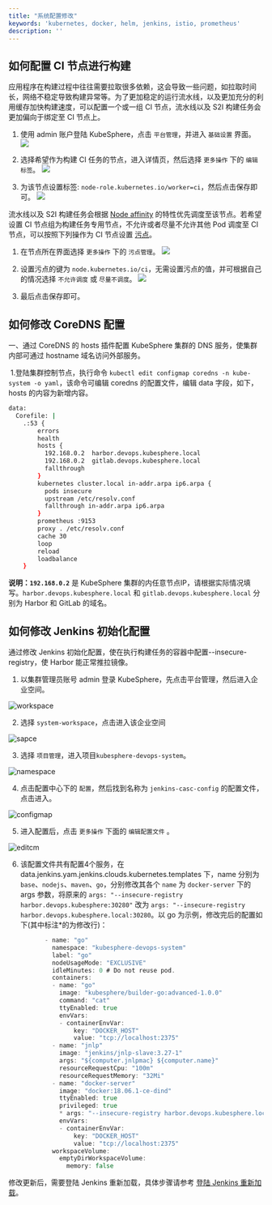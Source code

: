```yaml
---
title: "系统配置修改" 
keywords: 'kubernetes, docker, helm, jenkins, istio, prometheus'
description: ''
---
```


## 如何配置 CI 节点进行构建

应用程序在构建过程中往往需要拉取很多依赖，这会导致一些问题，如拉取时间长，网络不稳定导致构建异常等。为了更加稳定的运行流水线，以及更加充分的利用缓存加快构建速度，可以配置一个或一组 CI 节点，流水线以及 S2I 构建任务会更加偏向于绑定至 CI 节点上。

 1. 使用 admin 账户登陆 KubeSphere，点击 `平台管理`，并进入 `基础设置` 界面。
 ![](https://pek3b.qingstor.com/kubesphere-docs/png/WeChat758b433a7469f64fee9fffc59aac275b.png)

 2. 选择希望作为构建 CI 任务的节点，进入详情页，然后选择 `更多操作` 下的 `编辑标签`。
 ![](https://pek3b.qingstor.com/kubesphere-docs/png/WeChat947ac3c7ab08ea8b0c7121044c1d93a2.png)

 3. 为该节点设置标签: `node-role.kubernetes.io/worker=ci`，然后点击保存即可。
 ![](https://pek3b.qingstor.com/kubesphere-docs/png/WeChatf4976c9ae64d596b7b7a5c5ac1f97c31.png)

流水线以及 S2I 构建任务会根据 [Node affinity](https://kubernetes.io/docs/concepts/configuration/assign-pod-node/#node-affinity) 的特性优先调度至该节点。若希望设置 CI 节点组为构建任务专用节点，不允许或者尽量不允许其他 Pod 调度至 CI 节点，可以按照下列操作为 CI 节点设置 [污点](https://kubernetes.io/docs/concepts/configuration/taint-and-toleration/)。

 1. 在节点所在界面选择 `更多操作` 下的 `污点管理`。
 ![](https://pek3b.qingstor.com/kubesphere-docs/png/WeChat29f987aa5df21b3fb91fa9152bfed8d6.png)

 2. 设置污点的键为 `node.kubernetes.io/ci`，无需设置污点的值，并可根据自己的情况选择 `不允许调度` 或 `尽量不调度`。
 ![](https://pek3b.qingstor.com/kubesphere-docs/png/WeChat97eea56f0a74d899fa497b8e9a165826.png)

 3. 最后点击保存即可。

## 如何修改 CoreDNS 配置

一、通过 CoreDNS 的 hosts 插件配置 KubeSphere 集群的 DNS 服务，使集群内部可通过 hostname 域名访问外部服务。

​	1.登陆集群控制节点，执行命令 `kubectl edit configmap coredns -n kube-system -o yaml`，该命令可编辑 coredns 的配置文件，编辑 data 字段，如下， hosts 的内容为新增内容。

```bash
data:
  Corefile: |
    .:53 {
        errors
        health
        hosts {
          192.168.0.2  harbor.devops.kubesphere.local
          192.168.0.2  gitlab.devops.kubesphere.local
          fallthrough
        }
        kubernetes cluster.local in-addr.arpa ip6.arpa {
          pods insecure
          upstream /etc/resolv.conf
          fallthrough in-addr.arpa ip6.arpa
        }
        prometheus :9153
        proxy . /etc/resolv.conf
        cache 30
        loop
        reload
        loadbalance
    }
```

**说明：`192.168.0.2`** 是 KubeSphere 集群的内任意节点IP，请根据实际情况填写。`harbor.devops.kubesphere.local` 和 `gitlab.devops.kubesphere.local` 分别为 Harbor 和 GitLab 的域名。

## 如何修改 Jenkins 初始化配置

通过修改 Jenkins 初始化配置，使在执行构建任务的容器中配置--insecure-registry，使 Harbor 能正常推拉镜像。

1. 以集群管理员账号 admin 登录 KubeSphere，先点击平台管理，然后进入企业空间。

![workspace](https://kubesphere-docs.pek3b.qingstor.com/png/workspace.png)

2. 选择 `system-workspace`，点击进入该企业空间

![sapce](https://kubesphere-docs.pek3b.qingstor.com/png/sapce.png)

3. 选择 `项目管理`，进入项目`kubesphere-devops-system`。

![namespace](https://kubesphere-docs.pek3b.qingstor.com/png/namespace.png)

4. 点击配置中心下的 `配置`，然后找到名称为 `jenkins-casc-config` 的配置文件，点击进入。

![configmap](https://kubesphere-docs.pek3b.qingstor.com/png/configmap.png)

5. 进入配置后，点击 `更多操作` 下面的 `编辑配置文件` 。

![editcm](https://kubesphere-docs.pek3b.qingstor.com/png/editcm.png)

6. 该配置文件共有配置4个服务，在 data.jenkins.yam.jenkins.clouds.kubernetes.templates 下，name 分别为 `base`、`nodejs`、`maven`、`go`，分别修改其各个 `name` 为 `docker-server` 下的 args 参数，将原来的 `args: "--insecure-registry harbor.devops.kubesphere:30280"` 改为 `args: "--insecure-registry harbor.devops.kubesphere.local:30280`。以 go 为示例，修改完后的配置如下(其中标注*的为修改行)：

```go
          - name: "go"
            namespace: "kubesphere-devops-system"
            label: "go"
            nodeUsageMode: "EXCLUSIVE"
            idleMinutes: 0 # Do not reuse pod.
            containers:
            - name: "go"
              image: "kubesphere/builder-go:advanced-1.0.0"
              command: "cat"
              ttyEnabled: true
              envVars:
              - containerEnvVar:
                  key: "DOCKER_HOST"
                  value: "tcp://localhost:2375"
            - name: "jnlp"
              image: "jenkins/jnlp-slave:3.27-1"
              args: "${computer.jnlpmac} ${computer.name}"
              resourceRequestCpu: "100m"
              resourceRequestMemory: "32Mi"
            - name: "docker-server"
              image: "docker:18.06.1-ce-dind"
              ttyEnabled: true
              privileged: true
              * args: "--insecure-registry harbor.devops.kubesphere.local:30280"
              envVars:
              - containerEnvVar:
                  key: "DOCKER_HOST"
                  value: "tcp://localhost:2375"
            workspaceVolume:
              emptyDirWorkspaceVolume:
                memory: false
```

修改更新后，需要登陆 Jenkins 重新加载，具体步骤请参考 [登陆 Jenkins 重新加载](../../devops/jenkins-setting/#%E7%99%BB%E9%99%86-jenkins-%E9%87%8D%E6%96%B0%E5%8A%A0%E8%BD%BD>)。

